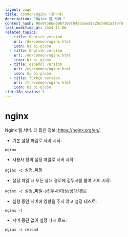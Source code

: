 ```yaml
---
layout: page
title: common/nginx (한국어)
description: "Nginx 웹 서버."
content_hash: 90e07b6be6067100f048bdae51a25d9902a2fef8
last_modified_at: 2024-11-06
related_topics:
  - title: Deutsch version
    url: /de/common/nginx.html
    icon: bi bi-globe
  - title: English version
    url: /en/common/nginx.html
    icon: bi bi-globe
  - title: español version
    url: /es/common/nginx.html
    icon: bi bi-globe
  - title: Türkçe version
    url: /tr/common/nginx.html
    icon: bi bi-globe
tldri18n_status: 2
---
```

# nginx

Nginx 웹 서버.
더 많은 정보: <https://nginx.org/en/>.

- 기본 설정 파일로 서버 시작:

`nginx`

- 사용자 정의 설정 파일로 서버 시작:

`nginx -c `<span class="tldr-var badge badge-pill bg-dark-lm bg-white-dm text-white-lm text-dark-dm font-weight-bold">설정_파일</span>

- 설정 파일 내 모든 상대 경로에 접두사를 붙여 서버 시작:

`nginx -c `<span class="tldr-var badge badge-pill bg-dark-lm bg-white-dm text-white-lm text-dark-dm font-weight-bold">설정_파일</span>` -p `<span class="tldr-var badge badge-pill bg-dark-lm bg-white-dm text-white-lm text-dark-dm font-weight-bold">접두사/대상/상대/경로</span>

- 실행 중인 서버에 영향을 주지 않고 설정 테스트:

`nginx -t`

- 서버 중단 없이 설정 다시 로드:

`nginx -s reload`
